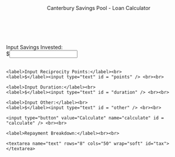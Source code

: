 <html lang="en">
<head>
  <meta charset="utf-8">

  <title>Canterbury Savings Pool - Loan Calculator</title>

  <link rel="stylesheet" type="text/css" href="stylesheet.css" media="screen" />
  <link href="https://fonts.googleapis.com/css?family=David+Libre" rel="stylesheet">
</head>

<body>
  <header>Canterbury Savings Pool - Loan Calculator</header>
  <br>
  <br>
  <section>
    <label>Input Savings Invested:</label><br>
    <label>$</label><input type="text" id = "savings" /> <br><br>
    
    <label>Input Reciprocity Points:</label><br>
    <label>$</label><input type="text" id = "points" /> <br><br>
    
    <label>Input Duration:</label><br>
    <label>$</label><input type="text" id = "duration" /> <br><br>
    
    <label>Input Other:</label><br>
    <label>$</label><input type="text" id = "other" /> <br><br>
    
    <input type="button" value="Calculate" name="calculate" id = "calculate" /> <br><br>
    
    <label>Repayment Breakdown:</label><br><br>
    
    <textarea name="text" rows="8" cols="50" wrap="soft" id="tax"></textarea>
</section>

<script src="script.js"></script>
</body>
</html>

